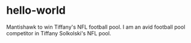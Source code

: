# hello-world
Mantishawk to win Tiffany's NFL football pool.
I am an avid football pool competitor in Tiffany Solkolski's NFL pool.

